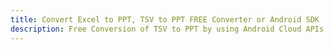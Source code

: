 ---title: Convert Excel to PPT, TSV to PPT FREE Converter or Android SDKdescription: Free Conversion of TSV to PPT by using Android Cloud APIs & SDKs. Also Create, Edit & Render Microsoft Excel, CSV and SpreadsheetML worksheets or spreadsheet in the Cloud.---